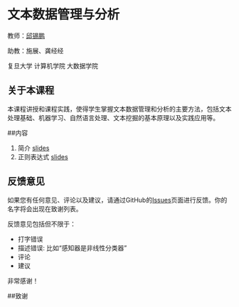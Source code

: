 # 文本数据管理与分析
教师：[邱锡鹏](http://weibo.com/xpqiu)

助教：施展、龚经经

复旦大学 计算机学院 大数据学院

## 关于本课程

本课程讲授和课程实践，使得学生掌握文本数据管理和分析的主要方法，包括文本处理基础、机器学习、自然语言处理、文本挖掘的基本原理以及实践应用等。



##内容

1. 简介 [slides](ch1.pdf) 
2. 正则表达式 [slides](ch2.pdf) 






## 反馈意见

如果您有任何意见、评论以及建议，请通过GitHub的[Issues](https://github.com/textprocessing/textprocessing.github.io/issues)页面进行反馈。你的名字将会出现在致谢列表。

反馈意见包括但不限于：

* 打字错误
* 描述错误: 比如“感知器是非线性分类器”
* 评论
* 建议

非常感谢！



##致谢